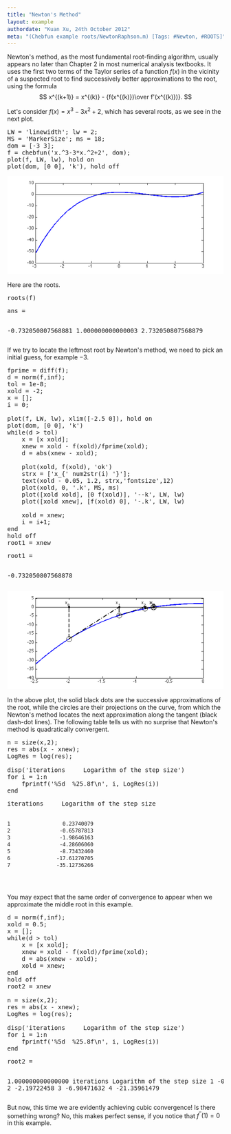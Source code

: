 ```yaml
---
title: "Newton's Method"
layout: example
authordate: "Kuan Xu, 24th October 2012"
meta: "(Chebfun example roots/NewtonRaphson.m) [Tags: #Newton, #ROOTS]"
---
```


Newton's method, as the most fundamental root-finding algorithm, usually appears no later than Chapter 2 in most numerical analysis textbooks. It uses the first two terms of the Taylor series of a function $f(x)$ in the vicinity of a suspected root to find successively better approximations to the root, using the formula $$ x^{(k+1)} = x^{(k)} - {f(x^{(k)})\over f'(x^{(k)})}. $$

Let's consider $f(x) = x^3-3x^2+2$, which has several roots, as we see in the next plot.

<pre class="mcode-input">LW = 'linewidth'; lw = 2;
MS = 'MarkerSize'; ms = 18;
dom = [-3 3];
f = chebfun('x.^3-3*x.^2+2', dom);
plot(f, LW, lw), hold on
plot(dom, [0 0], 'k'), hold off</pre><img src="img/NewtonRaphson_01.png" alt="">

Here are the roots.

<pre class="mcode-input">roots(f)</pre><pre class="mcode-output">ans =
  -0.732050807568881
   1.000000000000003
   2.732050807568879
</pre>If we try to locate the leftmost root by Newton's method, we need to pick an initial guess, for example $-3$.

<pre class="mcode-input">fprime = diff(f);
d = norm(f,inf);
tol = 1e-8;
xold = -2;
x = [];
i = 0;

plot(f, LW, lw), xlim([-2.5 0]), hold on
plot(dom, [0 0], 'k')
while(d &gt; tol)
    x = [x xold];
    xnew = xold - f(xold)/fprime(xold);
    d = abs(xnew - xold);

    plot(xold, f(xold), 'ok')
    strx = ['x_{' num2str(i) '}'];
    text(xold - 0.05, 1.2, strx,'fontsize',12)
    plot(xold, 0, '.k', MS, ms)
    plot([xold xold], [0 f(xold)], '--k', LW, lw)
    plot([xold xnew], [f(xold) 0], '-.k', LW, lw)

    xold = xnew;
    i = i+1;
end
hold off
root1 = xnew</pre><pre class="mcode-output">root1 =
  -0.732050807568878
</pre><img src="img/NewtonRaphson_02.png" alt="">

In the above plot, the solid black dots are the successive approximations of the root, while the circles are their projections on the curve, from which the Newton's method locates the next approximation along the tangent (black dash-dot lines). The following table tells us with no surprise that Newton's method is quadratically convergent.

<pre class="mcode-input">n = size(x,2);
res = abs(x - xnew);
LogRes = log(res);

disp('iterations     Logarithm of the step size')
for i = 1:n
    fprintf('%5d  %25.8f\n', i, LogRes(i))
end</pre><pre class="mcode-output">iterations     Logarithm of the step size
    1                 0.23740079
    2                -0.65787813
    3                -1.98646163
    4                -4.28606060
    5                -8.73432460
    6               -17.61270705
    7               -35.12736266
</pre>You may expect that the same order of convergence to appear when we approximate the middle root in this example.

<pre class="mcode-input">d = norm(f,inf);
xold = 0.5;
x = [];
while(d &gt; tol)
    x = [x xold];
    xnew = xold - f(xold)/fprime(xold);
    d = abs(xnew - xold);
    xold = xnew;
end
hold off
root2 = xnew

n = size(x,2);
res = abs(x - xnew);
LogRes = log(res);

disp('iterations     Logarithm of the step size')
for i = 1:n
    fprintf('%5d  %25.8f\n', i, LogRes(i))
end</pre><pre class="mcode-output">root2 =
   1.000000000000000
iterations     Logarithm of the step size
    1                -0.69314718
    2                -2.19722458
    3                -6.98471632
    4               -21.35961479
</pre>But now, this time we are evidently achieving cubic convergence! Is there something wrong? No, this makes perfect sense, if you notice that $f^{''}(1) = 0$ in this example.

